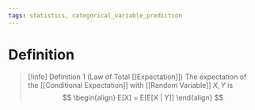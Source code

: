 ```yaml
---
tags: statistics, categorical_variable_prediction
---
```


# Definition

> [!info] Definition 1 (Law of Total [[Expectation]])
> The expectation of the [[Conditional Expectation]] with [[Random Variable]] $X, Y$ is
> $$
> \begin{align}
> E[X] = E[E[X | Y]]
> \end{align}
> $$